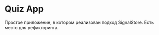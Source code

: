 # Quiz App

Простое приложение, в котором реализован подход SignalStore.
Есть место для рефакторинга.

